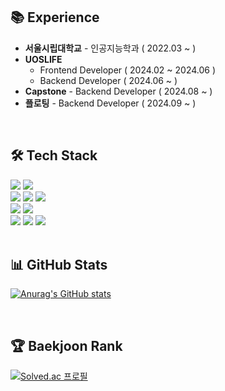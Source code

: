 ## 📚 Experience
- **서울시립대학교** - 인공지능학과 ( 2022.03 ~ )
- **UOSLIFE**
  - Frontend Developer ( 2024.02 ~ 2024.06 )
  - Backend Developer ( 2024.06 ~ )
- **Capstone** - Backend Developer ( 2024.08 ~ )
- **플로팅** - Backend Developer ( 2024.09 ~ )
<br/>

## 🛠️ Tech Stack
<div>
  <img src="https://img.shields.io/badge/Java-007396?style=for-the-badge&logo=Java&logoColor=white">
  <img src="https://img.shields.io/badge/Python-3776AB?style=for-the-badge&logo=Python&logoColor=white">
</div>
<div>
  <img src="https://img.shields.io/badge/Spring-6DB33F?style=for-the-badge&logo=Spring&logoColor=white">
  <img src="https://img.shields.io/badge/Spring Boot-6DB33F?style=for-the-badge&logo=Spring Boot&logoColor=white">
  <img src="https://img.shields.io/badge/Spring Security-6DB33F?style=for-the-badge&logo=Spring Security&logoColor=white">
</div>
<div>
  <img src="https://img.shields.io/badge/MySQL-4479A1?style=for-the-badge&logo=MySQL&logoColor=white">
  <img src="https://img.shields.io/badge/PostgreSQL-4169E1?style=for-the-badge&logo=PostgreSQL&logoColor=white">
</div>
<div>
  <img src="https://img.shields.io/badge/GitHub-181717?style=for-the-badge&logo=GitHub&logoColor=white">
  <img src="https://img.shields.io/badge/Git-F05032?style=for-the-badge&logo=Git&logoColor=white">
  <img src="https://img.shields.io/badge/Swagger-85EA2D?style=for-the-badge&logo=Swagger&logoColor=white">
</div>
<br/>

## 📊 GitHub Stats
<div>

[![Anurag's GitHub stats](https://github-readme-stats.vercel.app/api?username=soeun2537&hide_title=true&show_icons=true)](https://github.com/soeun2537)
</div>
<br/>

## 🏆 Baekjoon Rank
<div>

[![Solved.ac 프로필](http://mazassumnida.wtf/api/v2/generate_badge?boj=soeun2537)](https://solved.ac/soeun2537)
</div>
